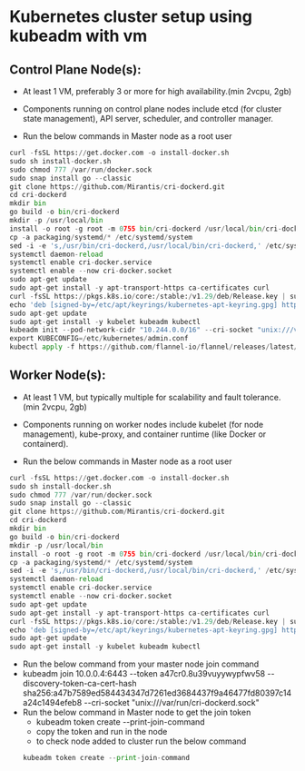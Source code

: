 # Kubernetes cluster setup using kubeadm with vm

## Control Plane Node(s):

- At least 1 VM, preferably 3 or more for high availability.(min 2vcpu, 2gb)
- Components running on control plane nodes include etcd (for cluster state management), API server, scheduler, and controller manager.

- Run the below commands in Master node as a root user

```python
curl -fsSL https://get.docker.com -o install-docker.sh
sudo sh install-docker.sh
sudo chmod 777 /var/run/docker.sock
sudo snap install go --classic
git clone https://github.com/Mirantis/cri-dockerd.git
cd cri-dockerd
mkdir bin
go build -o bin/cri-dockerd
mkdir -p /usr/local/bin
install -o root -g root -m 0755 bin/cri-dockerd /usr/local/bin/cri-dockerd
cp -a packaging/systemd/* /etc/systemd/system
sed -i -e 's,/usr/bin/cri-dockerd,/usr/local/bin/cri-dockerd,' /etc/systemd/system/cri-docker.service
systemctl daemon-reload
systemctl enable cri-docker.service
systemctl enable --now cri-docker.socket
sudo apt-get update
sudo apt-get install -y apt-transport-https ca-certificates curl
curl -fsSL https://pkgs.k8s.io/core:/stable:/v1.29/deb/Release.key | sudo gpg --dearmor -o /etc/apt/keyrings/kubernetes-apt-keyring.gpg
echo 'deb [signed-by=/etc/apt/keyrings/kubernetes-apt-keyring.gpg] https://pkgs.k8s.io/core:/stable:/v1.29/deb/ /' | sudo tee /etc/apt/sources.list.d/kubernetes.list
sudo apt-get update
sudo apt-get install -y kubelet kubeadm kubectl
kubeadm init --pod-network-cidr "10.244.0.0/16" --cri-socket "unix:///var/run/cri-dockerd.sock"
export KUBECONFIG=/etc/kubernetes/admin.conf
kubectl apply -f https://github.com/flannel-io/flannel/releases/latest/download/kube-flannel.yml

```

## Worker Node(s):

- At least 1 VM, but typically multiple for scalability and fault tolerance.(min 2vcpu, 2gb)
- Components running on worker nodes include kubelet (for node management), kube-proxy, and container runtime (like Docker or containerd).

- Run the below commands in Master node as a root user

```python
curl -fsSL https://get.docker.com -o install-docker.sh
sudo sh install-docker.sh
sudo chmod 777 /var/run/docker.sock
sudo snap install go --classic
git clone https://github.com/Mirantis/cri-dockerd.git
cd cri-dockerd
mkdir bin
go build -o bin/cri-dockerd
mkdir -p /usr/local/bin
install -o root -g root -m 0755 bin/cri-dockerd /usr/local/bin/cri-dockerd
cp -a packaging/systemd/* /etc/systemd/system
sed -i -e 's,/usr/bin/cri-dockerd,/usr/local/bin/cri-dockerd,' /etc/systemd/system/cri-docker.service
systemctl daemon-reload
systemctl enable cri-docker.service
systemctl enable --now cri-docker.socket
sudo apt-get update
sudo apt-get install -y apt-transport-https ca-certificates curl
curl -fsSL https://pkgs.k8s.io/core:/stable:/v1.29/deb/Release.key | sudo gpg --dearmor -o /etc/apt/keyrings/kubernetes-apt-keyring.gpg
echo 'deb [signed-by=/etc/apt/keyrings/kubernetes-apt-keyring.gpg] https://pkgs.k8s.io/core:/stable:/v1.29/deb/ /' | sudo tee /etc/apt/sources.list.d/kubernetes.list
sudo apt-get update
sudo apt-get install -y kubelet kubeadm kubectl
```
- Run the below command from your master node join command
-  kubeadm join 10.0.0.4:6443 --token a47cr0.8u39vuyywypfwv58         --discovery-token-ca-cert-hash sha256:a47b7589ed584434347d7261ed3684437f9a46477fd80397c14a24c1494efeb8 --cri-socket "unix:///var/run/cri-dockerd.sock"
- Run the below command in Master node to get the join token
  - kubeadm token create --print-join-command
  - copy the token and run in the node
  - to check node added to cluster run the below command
  ```python
  kubeadm token create --print-join-command
  ```
